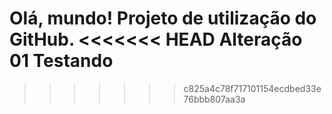 Olá, mundo!
Projeto de utilização do GitHub.
<<<<<<< HEAD
Alteração 01
Testando
=======
>>>>>>> c825a4c78f717101154ecdbed33e76bbb807aa3a
